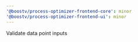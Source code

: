 ```yaml
---
'@boostv/process-optimizer-frontend-core': minor
'@boostv/process-optimizer-frontend-ui': minor
---
```


Validate data point inputs
